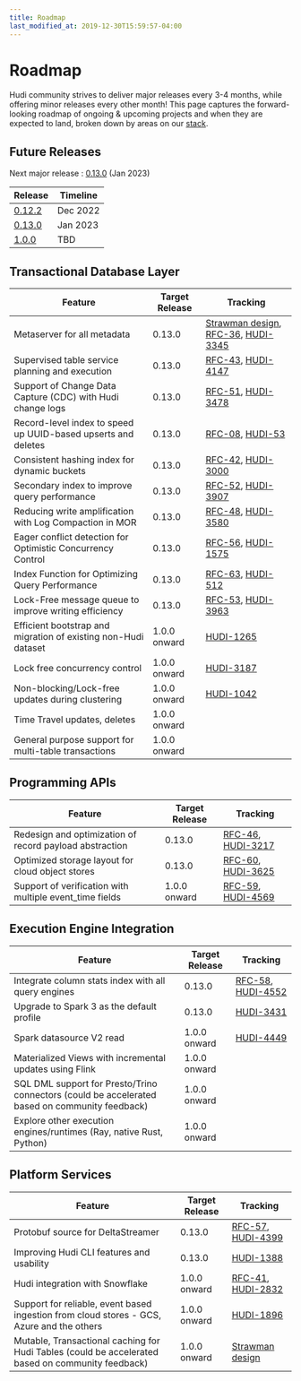```yaml
---
title: Roadmap
last_modified_at: 2019-12-30T15:59:57-04:00
---
```

# Roadmap

Hudi community strives to deliver major releases every 3-4 months, while offering minor releases every other month!
This page captures the forward-looking roadmap of ongoing & upcoming projects and when they are expected to land, broken
down by areas on our [stack](blog/2021/07/21/streaming-data-lake-platform/#hudi-stack).

## Future Releases

Next major release : [0.13.0](https://issues.apache.org/jira/projects/HUDI/versions/12352101) (Jan 2023)

| Release                                                                  | Timeline |
|--------------------------------------------------------------------------|----------|
| [0.12.2](https://issues.apache.org/jira/projects/HUDI/versions/12352249) | Dec 2022 |
| [0.13.0](https://issues.apache.org/jira/projects/HUDI/versions/12352101) | Jan 2023 |
| [1.0.0](https://issues.apache.org/jira/projects/HUDI/versions/12351210)  | TBD      |

## Transactional Database Layer

| Feature                                                        | Target Release | Tracking                                                                                                                                                                                                                                                 |
|----------------------------------------------------------------|----------------|----------------------------------------------------------------------------------------------------------------------------------------------------------------------------------------------------------------------------------------------------------|
| Metaserver for all metadata                                    | 0.13.0         | [Strawman design](https://docs.google.com/presentation/d/1QBgLw11TM2Qf1KUESofGrQDb63EuggNCpPaxc82Kldo/edit#slide=id.ged084e5bf6_0_278), [RFC-36](https://github.com/apache/hudi/pull/4718), [HUDI-3345](https://issues.apache.org/jira/browse/HUDI-3345) |
| Supervised table service planning and execution                | 0.13.0         | [RFC-43](https://github.com/apache/hudi/pull/4309), [HUDI-4147](https://issues.apache.org/jira/browse/HUDI-4147)                                                                                                                                         |
| Support of Change Data Capture (CDC) with Hudi change logs     | 0.13.0         | [RFC-51](https://github.com/apache/hudi/blob/master/rfc/rfc-51/rfc-51.md), [HUDI-3478](https://issues.apache.org/jira/browse/HUDI-3478)                                                                                                                  |
| Record-level index to speed up UUID-based upserts and deletes  | 0.13.0         | [RFC-08](https://cwiki.apache.org/confluence/display/HUDI/RFC-08++Record+level+indexing+mechanisms+for+Hudi+datasets), [HUDI-53](https://issues.apache.org/jira/browse/HUDI-53)                                                                          |
| Consistent hashing index for dynamic buckets                   | 0.13.0         | [RFC-42](https://github.com/apache/hudi/blob/master/rfc/rfc-42/rfc-42.md), [HUDI-3000](https://issues.apache.org/jira/browse/HUDI-3000)                                                                                                                  |
| Secondary index to improve query performance                   | 0.13.0         | [RFC-52](https://github.com/apache/hudi/pull/5370), [HUDI-3907](https://issues.apache.org/jira/browse/HUDI-3907)                                                                                                                                         |
| Reducing write amplification with Log Compaction in MOR        | 0.13.0         | [RFC-48](https://github.com/apache/hudi/pull/5041), [HUDI-3580](https://issues.apache.org/jira/browse/HUDI-3580)                                                                                                                                         |
| Eager conflict detection for Optimistic Concurrency Control    | 0.13.0         | [RFC-56](https://github.com/apache/hudi/pull/6003), [HUDI-1575](https://issues.apache.org/jira/browse/HUDI-1575)                                                                                                                                         |
| Index Function for Optimizing Query Performance                | 0.13.0         | [RFC-63](https://github.com/apache/hudi/pull/7235), [HUDI-512](https://issues.apache.org/jira/browse/HUDI-512)                                                                                                                                                                                   |
| Lock-Free message queue to improve writing efficiency          | 0.13.0         | [RFC-53](https://github.com/apache/hudi/blob/master/rfc/rfc-53/rfc-53.md), [HUDI-3963](https://issues.apache.org/jira/browse/HUDI-3963)                                                                                                                  |
| Efficient bootstrap and migration of existing non-Hudi dataset | 1.0.0 onward   | [HUDI-1265](https://issues.apache.org/jira/browse/HUDI-1265)                                                                                                                                                                                             |
| Lock free concurrency control                                  | 1.0.0 onward   | [HUDI-3187](https://issues.apache.org/jira/browse/HUDI-3187)                                                                                                                                                                                             |
| Non-blocking/Lock-free updates during clustering               | 1.0.0 onward   | [HUDI-1042](https://issues.apache.org/jira/browse/HUDI-1042)                                                                                                                                                                                             |
| Time Travel updates, deletes                                   | 1.0.0 onward   ||
| General purpose support for multi-table transactions           | 1.0.0 onward   ||

## Programming APIs

|Feature| Target Release |Tracking|
|------------|----------------|-----------|
| Redesign and optimization of record payload abstraction | 0.13.0         | [RFC-46](https://github.com/apache/hudi/blob/master/rfc/rfc-46/rfc-46.md), [HUDI-3217](https://issues.apache.org/jira/browse/HUDI-3217) |
| Optimized storage layout for cloud object stores | 0.13.0         | [RFC-60](https://github.com/apache/hudi/pull/5113), [HUDI-3625](https://issues.apache.org/jira/browse/HUDI-3625) |
| Support of verification with multiple event_time fields | 1.0.0 onward   | [RFC-59](https://github.com/apache/hudi/pull/6382), [HUDI-4569](https://issues.apache.org/jira/browse/HUDI-4569) |

## Execution Engine Integration

| Feature                                                                                        | Target Release | Tracking                                                                                                        |
|------------------------------------------------------------------------------------------------|--------------|-----------------------------------------------------------------------------------------------------------------|
| Integrate column stats index with all query engines                                            | 0.13.0       | [RFC-58](https://github.com/apache/hudi/pull/6345), [HUDI-4552](https://issues.apache.org/jira/browse/HUDI-4552) |
| Upgrade to Spark 3 as the default profile                                                      | 0.13.0       | [HUDI-3431](https://issues.apache.org/jira/browse/HUDI-3431)                                                    |
| Spark datasource V2 read                                                                       | 1.0.0 onward | [HUDI-4449](https://issues.apache.org/jira/browse/HUDI-4449)                                                    |
| Materialized Views with incremental updates using Flink                                        | 1.0.0 onward ||
| SQL DML support for Presto/Trino connectors (could be accelerated based on community feedback) | 1.0.0 onward ||
| Explore other execution engines/runtimes (Ray, native Rust, Python)                            | 1.0.0 onward ||

## Platform Services

| Feature                                                                                             | Target Release | Tracking                                                                                                                                |
|-----------------------------------------------------------------------------------------------------|--------------|-----------------------------------------------------------------------------------------------------------------------------------------|
| Protobuf source for DeltaStreamer                                                                   | 0.13.0       | [RFC-57](https://github.com/apache/hudi/blob/master/rfc/rfc-57/rfc-57.md), [HUDI-4399](https://issues.apache.org/jira/browse/HUDI-4399) |
| Improving Hudi CLI features and usability                                                           | 0.13.0       | [HUDI-1388](https://issues.apache.org/jira/browse/HUDI-1388)                                                                            |
| Hudi integration with Snowflake                                                                     | 1.0.0 onward | [RFC-41](https://github.com/apache/hudi/pull/4074), [HUDI-2832](https://issues.apache.org/jira/browse/HUDI-2832)                        |
| Support for reliable, event based ingestion from cloud stores - GCS, Azure and the others           | 1.0.0 onward | [HUDI-1896](https://issues.apache.org/jira/browse/HUDI-1896)                                                                            |
| Mutable, Transactional caching for Hudi Tables   (could be accelerated based on community feedback) | 1.0.0 onward | [Strawman design](https://docs.google.com/presentation/d/1QBgLw11TM2Qf1KUESofGrQDb63EuggNCpPaxc82Kldo/edit#slide=id.gf7e0551254_0_5)    |